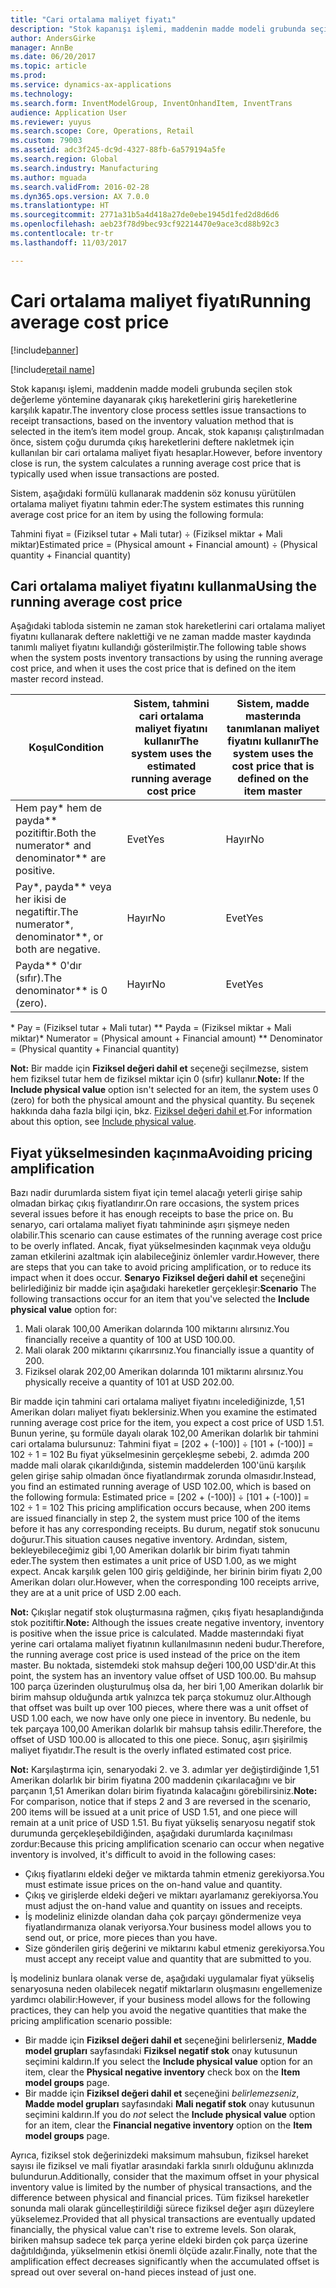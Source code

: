 ```yaml
---
title: "Cari ortalama maliyet fiyatı"
description: "Stok kapanışı işlemi, maddenin madde modeli grubunda seçilen stok değerleme yöntemine dayanarak çıkış hareketlerini giriş hareketlerine karşılık kapatır. Ancak, stok kapanışı çalıştırılmadan önce, sistem çoğu durumda çıkış hareketlerini deftere nakletmek için kullanılan bir cari ortalama maliyet fiyatı hesaplar."
author: AndersGirke
manager: AnnBe
ms.date: 06/20/2017
ms.topic: article
ms.prod: 
ms.service: dynamics-ax-applications
ms.technology: 
ms.search.form: InventModelGroup, InventOnhandItem, InventTrans
audience: Application User
ms.reviewer: yuyus
ms.search.scope: Core, Operations, Retail
ms.custom: 79003
ms.assetid: adc3f245-dc9d-4327-88fb-6a579194a5fe
ms.search.region: Global
ms.search.industry: Manufacturing
ms.author: mguada
ms.search.validFrom: 2016-02-28
ms.dyn365.ops.version: AX 7.0.0
ms.translationtype: HT
ms.sourcegitcommit: 2771a31b5a4d418a27de0ebe1945d1fed2d8d6d6
ms.openlocfilehash: aeb23f78d9bec93cf92214470e9ace3cd88b92c3
ms.contentlocale: tr-tr
ms.lasthandoff: 11/03/2017

---
```


# <a name="running-average-cost-price"></a><span data-ttu-id="5765c-104">Cari ortalama maliyet fiyatı</span><span class="sxs-lookup"><span data-stu-id="5765c-104">Running average cost price</span></span>

[!include[banner](../includes/banner.md)]

[!include[retail name](../includes/retail-name.md)]


<span data-ttu-id="5765c-105">Stok kapanışı işlemi, maddenin madde modeli grubunda seçilen stok değerleme yöntemine dayanarak çıkış hareketlerini giriş hareketlerine karşılık kapatır.</span><span class="sxs-lookup"><span data-stu-id="5765c-105">The inventory close process settles issue transactions to receipt transactions, based on the inventory valuation method that is selected in the item’s item model group.</span></span> <span data-ttu-id="5765c-106">Ancak, stok kapanışı çalıştırılmadan önce, sistem çoğu durumda çıkış hareketlerini deftere nakletmek için kullanılan bir cari ortalama maliyet fiyatı hesaplar.</span><span class="sxs-lookup"><span data-stu-id="5765c-106">However, before inventory close is run, the system calculates a running average cost price that is typically used when issue transactions are posted.</span></span>

<span data-ttu-id="5765c-107">Sistem, aşağıdaki formülü kullanarak maddenin söz konusu yürütülen ortalama maliyet fiyatını tahmin eder:</span><span class="sxs-lookup"><span data-stu-id="5765c-107">The system estimates this running average cost price for an item by using the following formula:</span></span> 

<span data-ttu-id="5765c-108">Tahmini fiyat = (Fiziksel tutar + Mali tutar) ÷ (Fiziksel miktar + Mali miktar)</span><span class="sxs-lookup"><span data-stu-id="5765c-108">Estimated price = (Physical amount + Financial amount) ÷ (Physical quantity + Financial quantity)</span></span>

## <a name="using-the-running-average-cost-price"></a><span data-ttu-id="5765c-109">Cari ortalama maliyet fiyatını kullanma</span><span class="sxs-lookup"><span data-stu-id="5765c-109">Using the running average cost price</span></span>
<span data-ttu-id="5765c-110">Aşağıdaki tabloda sistemin ne zaman stok hareketlerini cari ortalama maliyet fiyatını kullanarak deftere naklettiği ve ne zaman madde master kaydında tanımlı maliyet fiyatını kullandığı gösterilmiştir.</span><span class="sxs-lookup"><span data-stu-id="5765c-110">The following table shows when the system posts inventory transactions by using the running average cost price, and when it uses the cost price that is defined on the item master record instead.</span></span>

| <span data-ttu-id="5765c-111">Koşul</span><span class="sxs-lookup"><span data-stu-id="5765c-111">Condition</span></span>                                               | <span data-ttu-id="5765c-112">Sistem, tahmini cari ortalama maliyet fiyatını kullanır</span><span class="sxs-lookup"><span data-stu-id="5765c-112">The system uses the estimated running average cost price</span></span> | <span data-ttu-id="5765c-113">Sistem, madde masterında tanımlanan maliyet fiyatını kullanır</span><span class="sxs-lookup"><span data-stu-id="5765c-113">The system uses the cost price that is defined on the item master</span></span> |
|---------------------------------------------------------|----------------------------------------------------------|-------------------------------------------------------------------|
| <span data-ttu-id="5765c-114">Hem pay\* hem de payda\*\* pozitiftir.</span><span class="sxs-lookup"><span data-stu-id="5765c-114">Both the numerator\* and denominator\*\* are positive.</span></span>  | <span data-ttu-id="5765c-115">Evet</span><span class="sxs-lookup"><span data-stu-id="5765c-115">Yes</span></span>                                                      | <span data-ttu-id="5765c-116">Hayır</span><span class="sxs-lookup"><span data-stu-id="5765c-116">No</span></span>                                                                |
| <span data-ttu-id="5765c-117">Pay\*, payda\*\* veya her ikisi de negatiftir.</span><span class="sxs-lookup"><span data-stu-id="5765c-117">The numerator\*, denominator\*\*, or both are negative.</span></span> | <span data-ttu-id="5765c-118">Hayır</span><span class="sxs-lookup"><span data-stu-id="5765c-118">No</span></span>                                                       | <span data-ttu-id="5765c-119">Evet</span><span class="sxs-lookup"><span data-stu-id="5765c-119">Yes</span></span>                                                               |
| <span data-ttu-id="5765c-120">Payda\*\* 0'dır (sıfır).</span><span class="sxs-lookup"><span data-stu-id="5765c-120">The denominator\*\* is 0 (zero).</span></span>                        | <span data-ttu-id="5765c-121">Hayır</span><span class="sxs-lookup"><span data-stu-id="5765c-121">No</span></span>                                                       | <span data-ttu-id="5765c-122">Evet</span><span class="sxs-lookup"><span data-stu-id="5765c-122">Yes</span></span>                                                               |

<span data-ttu-id="5765c-123">\* Pay = (Fiziksel tutar + Mali tutar) \*\* Payda = (Fiziksel miktar + Mali miktar)</span><span class="sxs-lookup"><span data-stu-id="5765c-123">\* Numerator = (Physical amount + Financial amount) \*\* Denominator = (Physical quantity + Financial quantity)</span></span> 

<span data-ttu-id="5765c-124">**Not:** Bir madde için **Fiziksel değeri dahil et** seçeneği seçilmezse, sistem hem fiziksel tutar hem de fiziksel miktar için 0 (sıfır) kullanır.</span><span class="sxs-lookup"><span data-stu-id="5765c-124">**Note:** If the **Include physical value** option isn't selected for an item, the system uses 0 (zero) for both the physical amount and the physical quantity.</span></span> <span data-ttu-id="5765c-125">Bu seçenek hakkında daha fazla bilgi için, bkz. [Fiziksel değeri dahil et](include-physical-value.md).</span><span class="sxs-lookup"><span data-stu-id="5765c-125">For information about this option, see [Include physical value](include-physical-value.md).</span></span>

## <a name="avoiding-pricing-amplification"></a><span data-ttu-id="5765c-126">Fiyat yükselmesinden kaçınma</span><span class="sxs-lookup"><span data-stu-id="5765c-126">Avoiding pricing amplification</span></span>
<span data-ttu-id="5765c-127">Bazı nadir durumlarda sistem fiyat için temel alacağı yeterli girişe sahip olmadan birkaç çıkış fiyatlandırır.</span><span class="sxs-lookup"><span data-stu-id="5765c-127">On rare occasions, the system prices several issues before it has enough receipts to base the price on.</span></span> <span data-ttu-id="5765c-128">Bu senaryo, cari ortalama maliyet fiyatı tahmininde aşırı şişmeye neden olabilir.</span><span class="sxs-lookup"><span data-stu-id="5765c-128">This scenario can cause estimates of the running average cost price to be overly inflated.</span></span> <span data-ttu-id="5765c-129">Ancak, fiyat yükselmesinden kaçınmak veya olduğu zaman etkilerini azaltmak için alabileceğiniz önlemler vardır.</span><span class="sxs-lookup"><span data-stu-id="5765c-129">However, there are steps that you can take to avoid pricing amplification, or to reduce its impact when it does occur.</span></span> <span data-ttu-id="5765c-130">**Senaryo** **Fiziksel değeri dahil et** seçeneğini belirlediğiniz bir madde için aşağıdaki hareketler gerçekleşir:</span><span class="sxs-lookup"><span data-stu-id="5765c-130">**Scenario** The following transactions occur for an item that you've selected the **Include physical value** option for:</span></span>

1.  <span data-ttu-id="5765c-131">Mali olarak 100,00 Amerikan dolarında 100 miktarını alırsınız.</span><span class="sxs-lookup"><span data-stu-id="5765c-131">You financially receive a quantity of 100 at USD 100.00.</span></span>
2.  <span data-ttu-id="5765c-132">Mali olarak 200 miktarını çıkarırsınız.</span><span class="sxs-lookup"><span data-stu-id="5765c-132">You financially issue a quantity of 200.</span></span>
3.  <span data-ttu-id="5765c-133">Fiziksel olarak 202,00 Amerikan dolarında 101 miktarını alırsınız.</span><span class="sxs-lookup"><span data-stu-id="5765c-133">You physically receive a quantity of 101 at USD 202.00.</span></span>

<span data-ttu-id="5765c-134">Bir madde için tahmini cari ortalama maliyet fiyatını incelediğinizde, 1,51 Amerikan doları maliyet fiyatı beklersiniz.</span><span class="sxs-lookup"><span data-stu-id="5765c-134">When you examine the estimated running average cost price for the item, you expect a cost price of USD 1.51.</span></span> <span data-ttu-id="5765c-135">Bunun yerine, şu formüle dayalı olarak 102,00 Amerikan dolarlık bir tahmini cari ortalama bulursunuz: Tahmini fiyat = \[202 + (-100)\] ÷ \[101 + (-100)\] = 102 ÷ 1 = 102 Bu fiyat yükselmesinin gerçekleşme sebebi, 2. adımda 200 madde mali olarak çıkarıldığında, sistemin maddelerden 100'ünü karşılık gelen girişe sahip olmadan önce fiyatlandırmak zorunda olmasıdır.</span><span class="sxs-lookup"><span data-stu-id="5765c-135">Instead, you find an estimated running average of USD 102.00, which is based on the following formula: Estimated price = \[202 + (-100)\] ÷ \[101 + (-100)\] = 102 ÷ 1 = 102 This pricing amplification occurs because, when 200 items are issued financially in step 2, the system must price 100 of the items before it has any corresponding receipts.</span></span> <span data-ttu-id="5765c-136">Bu durum, negatif stok sonucunu doğurur.</span><span class="sxs-lookup"><span data-stu-id="5765c-136">This situation causes negative inventory.</span></span> <span data-ttu-id="5765c-137">Ardından, sistem, bekleyebileceğimiz gibi 1,00 Amerikan dolarlık bir birim fiyatı tahmin eder.</span><span class="sxs-lookup"><span data-stu-id="5765c-137">The system then estimates a unit price of USD 1.00, as we might expect.</span></span> <span data-ttu-id="5765c-138">Ancak karşılık gelen 100 giriş geldiğinde, her birinin birim fiyatı 2,00 Amerikan doları olur.</span><span class="sxs-lookup"><span data-stu-id="5765c-138">However, when the corresponding 100 receipts arrive, they are at a unit price of USD 2.00 each.</span></span> 

<span data-ttu-id="5765c-139">**Not:** Çıkışlar negatif stok oluşturmasına rağmen, çıkış fiyatı hesaplandığında stok pozitiftir.</span><span class="sxs-lookup"><span data-stu-id="5765c-139">**Note:** Although the issues create negative inventory, inventory is positive when the issue price is calculated.</span></span> <span data-ttu-id="5765c-140">Madde masterındaki fiyat yerine cari ortalama maliyet fiyatının kullanılmasının nedeni budur.</span><span class="sxs-lookup"><span data-stu-id="5765c-140">Therefore, the running average cost price is used instead of the price on the item master.</span></span> <span data-ttu-id="5765c-141">Bu noktada, sistemdeki stok mahsup değeri 100,00 USD'dir.</span><span class="sxs-lookup"><span data-stu-id="5765c-141">At this point, the system has an inventory value offset of USD 100.00.</span></span> <span data-ttu-id="5765c-142">Bu mahsup 100 parça üzerinden oluşturulmuş olsa da, her biri 1,00 Amerikan dolarlık bir birim mahsup olduğunda artık yalnızca tek parça stokumuz olur.</span><span class="sxs-lookup"><span data-stu-id="5765c-142">Although that offset was built up over 100 pieces, where there was a unit offset of USD 1.00 each, we now have only one piece in inventory.</span></span> <span data-ttu-id="5765c-143">Bu nedenle, bu tek parçaya 100,00 Amerikan dolarlık bir mahsup tahsis edilir.</span><span class="sxs-lookup"><span data-stu-id="5765c-143">Therefore, the offset of USD 100.00 is allocated to this one piece.</span></span> <span data-ttu-id="5765c-144">Sonuç, aşırı şişirilmiş maliyet fiyatıdır.</span><span class="sxs-lookup"><span data-stu-id="5765c-144">The result is the overly inflated estimated cost price.</span></span> 

<span data-ttu-id="5765c-145">**Not:** Karşılaştırma için, senaryodaki 2. ve 3. adımlar yer değiştirdiğinde 1,51 Amerikan dolarlık bir birim fiyatına 200 maddenin çıkarılacağını ve bir parçanın 1,51 Amerikan doları birim fiyatında kalacağını görebilirsiniz.</span><span class="sxs-lookup"><span data-stu-id="5765c-145">**Note:** For comparison, notice that if steps 2 and 3 are reversed in the scenario, 200 items will be issued at a unit price of USD 1.51, and one piece will remain at a unit price of USD 1.51.</span></span> <span data-ttu-id="5765c-146">Bu fiyat yükseliş senaryosu negatif stok durumunda gerçekleşebildiğinden, aşağıdaki durumlarda kaçınılması zordur:</span><span class="sxs-lookup"><span data-stu-id="5765c-146">Because this pricing amplification scenario can occur when negative inventory is involved, it's difficult to avoid in the following cases:</span></span>

-   <span data-ttu-id="5765c-147">Çıkış fiyatlarını eldeki değer ve miktarda tahmin etmeniz gerekiyorsa.</span><span class="sxs-lookup"><span data-stu-id="5765c-147">You must estimate issue prices on the on-hand value and quantity.</span></span>
-   <span data-ttu-id="5765c-148">Çıkış ve girişlerde eldeki değeri ve miktarı ayarlamanız gerekiyorsa.</span><span class="sxs-lookup"><span data-stu-id="5765c-148">You must adjust the on-hand value and quantity on issues and receipts.</span></span>
-   <span data-ttu-id="5765c-149">İş modeliniz elinizde olandan daha çok parçayı göndermenize veya fiyatlandırmanıza olanak veriyorsa.</span><span class="sxs-lookup"><span data-stu-id="5765c-149">Your business model allows you to send out, or price, more pieces than you have.</span></span>
-   <span data-ttu-id="5765c-150">Size gönderilen giriş değerini ve miktarını kabul etmeniz gerekiyorsa.</span><span class="sxs-lookup"><span data-stu-id="5765c-150">You must accept any receipt value and quantity that are submitted to you.</span></span>

<span data-ttu-id="5765c-151">İş modeliniz bunlara olanak verse de, aşağıdaki uygulamalar fiyat yükseliş senaryosuna neden olabilecek negatif miktarların oluşmasını engellemenize yardımcı olabilir:</span><span class="sxs-lookup"><span data-stu-id="5765c-151">However, if your business model allows for the following practices, they can help you avoid the negative quantities that make the pricing amplification scenario possible:</span></span>

-   <span data-ttu-id="5765c-152">Bir madde için **Fiziksel değeri dahil et** seçeneğini belirlerseniz, **Madde model grupları** sayfasındaki **Fiziksel negatif stok** onay kutusunun seçimini kaldırın.</span><span class="sxs-lookup"><span data-stu-id="5765c-152">If you select the **Include physical value** option for an item, clear the **Physical negative inventory** check box on the **Item model groups** page.</span></span>
-   <span data-ttu-id="5765c-153">Bir madde için **Fiziksel değeri dahil et** seçeneğini *belirlemezseniz*, **Madde model grupları** sayfasındaki **Mali negatif stok** onay kutusunun seçimini kaldırın.</span><span class="sxs-lookup"><span data-stu-id="5765c-153">If you do *not* select the **Include physical value** option for an item, clear the **Financial negative inventory** option on the **Item model groups** page.</span></span>

<span data-ttu-id="5765c-154">Ayrıca, fiziksel stok değerinizdeki maksimum mahsubun, fiziksel hareket sayısı ile fiziksel ve mali fiyatlar arasındaki farkla sınırlı olduğunu aklınızda bulundurun.</span><span class="sxs-lookup"><span data-stu-id="5765c-154">Additionally, consider that the maximum offset in your physical inventory value is limited by the number of physical transactions, and the difference between physical and financial prices.</span></span> <span data-ttu-id="5765c-155">Tüm fiziksel hareketler sonunda mali olarak güncelleştirildiği sürece fiziksel değer aşırı düzeylere yükselemez.</span><span class="sxs-lookup"><span data-stu-id="5765c-155">Provided that all physical transactions are eventually updated financially, the physical value can't rise to extreme levels.</span></span> <span data-ttu-id="5765c-156">Son olarak, biriken mahsup sadece tek parça yerine eldeki birden çok parça üzerine dağıtıldığında, yükselmenin etkisi önemli ölçüde azalır.</span><span class="sxs-lookup"><span data-stu-id="5765c-156">Finally, note that the amplification effect decreases significantly when the accumulated offset is spread out over several on-hand pieces instead of just one.</span></span>





